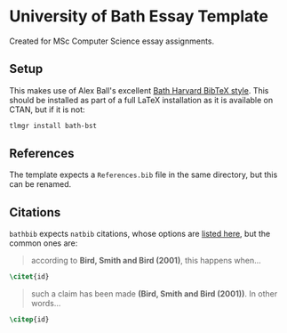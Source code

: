 # University of Bath Essay Template

Created for MSc Computer Science essay assignments.

## Setup

This makes use of Alex Ball's excellent [Bath Harvard BibTeX style](https://github.com/alex-ball/bathbib). This should be installed as part of a full LaTeX installation as it is available on CTAN, but if it is not:

```bash
tlmgr install bath-bst
```

## References

The template expects a `References.bib` file in the same directory, but this can be renamed.

## Citations

`bathbib` expects `natbib` citations, whose options are [listed here](https://www.overleaf.com/learn/latex/Natbib_citation_styles), but the common ones are:

> according to **Bird, Smith and Bird (2001)**, this happens when...

```latex
\citet{id}
```

> such a claim has been made **(Bird, Smith and Bird (2001))**. In other words...

```latex
\citep{id}
```
